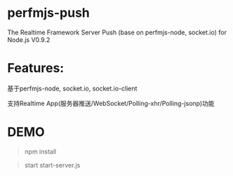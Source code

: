 perfmjs-push
=======
The Realtime Framework Server Push (base on perfmjs-node, socket.io) for Node.js  V0.9.2

Features:
=======
基于perfmjs-node, socket.io, socket.io-client

支持Realtime App(服务器推送/WebSocket/Polling-xhr/Polling-jsonp)功能

DEMO
=======
>npm install

>start start-server.js